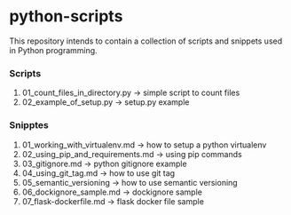 # python-scripts

This repository intends to contain a collection of scripts and snippets used 
in Python programming.

### Scripts

01. 01_count_files_in_directory.py -> simple script to count files  
02. 02_example_of_setup.py -> setup.py example

### Snipptes

01. 01_working_with_virtualenv.md -> how to setup a python virtualenv
02. 02_using_pip_and_requirements.md -> using pip commands
03. 03_gitignore.md -> python gitignore example
04. 04_using_git_tag.md -> how to use git tag
05. 05_semantic_versioning -> how to use semantic versioning
06. 06_dockignore_sample.md -> dockignore sample
07. 07_flask-dockerfile.md -> flask docker file sample
